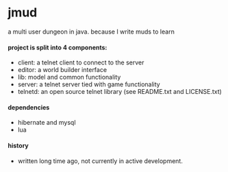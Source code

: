 jmud
====

a multi user dungeon in java.  because I write muds to learn

#### project is split into 4 components:
* client: a telnet client to connect to the server
* editor: a world builder interface
* lib: model and common functionality
* server: a telnet server tied with game functionality
* telnetd: an open source telnet library (see README.txt and LICENSE.txt)

#### dependencies
* hibernate and mysql
* lua

#### history
* written long time ago, not currently in active development.
